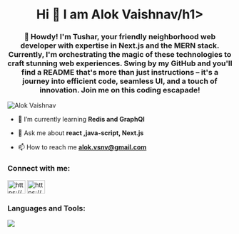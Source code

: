<h1 align="center">Hi 👋 I am Alok Vaishnav/h1>
<h3 align="center">👋 Howdy! I'm Tushar, your friendly neighborhood web developer with expertise in Next.js and the MERN stack. Currently, I'm orchestrating the magic of these technologies to craft stunning web experiences. Swing by my GitHub and you'll find a README that's more than just instructions – it's a journey into efficient code, seamless UI, and a touch of innovation. Join me on this coding escapade!</h3>

<p align="left"> <img src="https://komarev.com/ghpvc/?username=Alok-Vaishnav&label=Profile%20views&color=0e75b6&style=flat" alt="Alok Vaishnav" /> </p>

- 🌱 I’m currently learning **Redis and GraphQl**

- 💬 Ask me about **react ,java-script, Next.js**

- 📫 How to reach me **alok.vsnv@gmail.com**

<h3 align="left">Connect with me:</h3>
<p align="left">
<a href="https://www.linkedin.com/in/alok-vaishnav-63a9a4290/" target="_blank"><img align="center" src="https://raw.githubusercontent.com/rahuldkjain/github-profile-readme-generator/master/src/images/icons/Social/linked-in-alt.svg" alt="https://www.linkedin.com/in/alok-vaishnav-63a9a4290/" height="30" width="40" /></a>
<a href="https://www.instagram.com/aalok_vsnv/" target="_blank"><img align="center" src="https://raw.githubusercontent.com/rahuldkjain/github-profile-readme-generator/master/src/images/icons/Social/instagram.svg" alt="https://www.instagram.com/aalok_vsnv/" height="30" width="40" /></a>
</p>

<h3 align="left">Languages and Tools:</h3>
<p align="left">
  <a href="https://skillicons.dev">
    <img src="https://skillicons.dev/icons?i=git,docker,react,redux,nextjs,nodejs,express,css,bootstrap,mongodb,redis,javascript,html,github,graphql" />
  </a>
</p>

###
